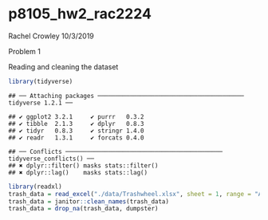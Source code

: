 p8105\_hw2\_rac2224
================
Rachel Crowley
10/3/2019

Problem 1

Reading and cleaning the
    dataset

``` r
library(tidyverse)
```

    ## ── Attaching packages ───────────────────────────────────────── tidyverse 1.2.1 ──

    ## ✔ ggplot2 3.2.1     ✔ purrr   0.3.2
    ## ✔ tibble  2.1.3     ✔ dplyr   0.8.3
    ## ✔ tidyr   0.8.3     ✔ stringr 1.4.0
    ## ✔ readr   1.3.1     ✔ forcats 0.4.0

    ## ── Conflicts ──────────────────────────────────────────── tidyverse_conflicts() ──
    ## ✖ dplyr::filter() masks stats::filter()
    ## ✖ dplyr::lag()    masks stats::lag()

``` r
library(readxl)
trash_data = read_excel("./data/Trashwheel.xlsx", sheet = 1, range = "A2:N408", col_types = NULL)
trash_data = janitor::clean_names(trash_data)
trash_data = drop_na(trash_data, dumpster)
```
